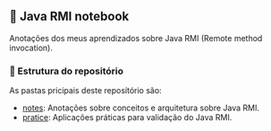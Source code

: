 ## 📒 Java RMI notebook

Anotações dos meus aprendizados sobre Java RMI (Remote method invocation).

### 📌 Estrutura do repositório

As pastas pricipais deste reposítório são:
- [notes](./notes/): Anotações sobre conceitos e arquitetura sobre Java RMI.
- [pratice](./pratice/): Aplicações práticas para validação do Java RMI.
